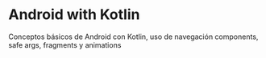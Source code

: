 # Android with Kotlin
Conceptos básicos de Android con Kotlin, uso de navegación components, safe args, fragments y animations
